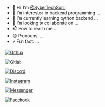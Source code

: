 - 👋 Hi, I’m  [@SyberTechSunil](https://github.com/SyberTechSunil)
- 👀 I’m interested in backend programming ...
- 🌱 I’m currently learning python backend ...
- 💞️ I’m looking to collaborate on ...
- 📫 How to reach me ...
- 😄 Pronouns: ...
- ⚡ Fun fact: ...

<!---
SyberTechSunil/SyberTechSunil is a ✨ special ✨ repository because its `README.md` (this file) appears on your GitHub profile.
You can click the Preview link to take a look at your changes.
--->
[![Github](https://img.shields.io/badge/Github-Syber--TECH--sunil-gren?style=for-the-badge&logo=github)](https://github.com/SyberTechSunil)

[![Gitlab](https://img.shields.io/badge/Gitlab-Syber--TECH--sunil-red?style=for-the-badge&logo=gitlab)](https://gitlab.com/SyberTechSunil)

[![Discord](https://img.shields.io/badge/Discord-%40Syber--TECH--sunil-blue?style=for-the-badge&logo=discord)](https://discord.gg/hMzn3V9u)

[![Instagram](https://img.shields.io/badge/Instagram-%40Syber--TECH--sunil-red?style=for-the-badge&logo=instagram)](https://www.instagram.com/sunil_mishra_officially/)

[![Messenger](https://img.shields.io/badge/Messenger-%40Syber--TECH--sunil-blue?style=for-the-badge&logo=messenger)](https://m.me/SyberTechSunil)

[![Facebook](https://img.shields.io/badge/Facebook-%40Syber--TECH--sunil-blue?style=for-the-badge&logo=facebook)](https://www.facebook.com/SyberTechSunil)
